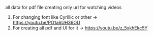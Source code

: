 all data for pdf file creating
only url for watching videos

1. For changing font like Cyrillic or other -> https://youtu.be/PO1a6UH36OU
2. For creating all pdf and UI for it -> https://youtu.be/z_5xkhEkc5Y